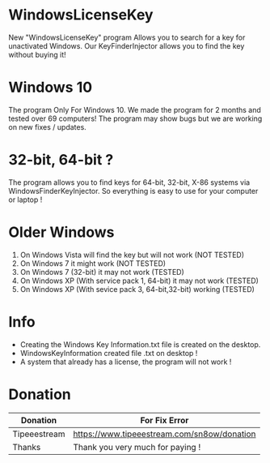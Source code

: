 # WindowsLicenseKey
New "WindowsLicenseKey" program Allows you to search for a key for unactivated Windows. 
Our KeyFinderInjector allows you to find the key without buying it!

# Windows 10
The program Only For Windows 10. We made the program for 2 months and tested over 69 computers! 
The program may show bugs but we are working on new fixes / updates.

# 32-bit, 64-bit ?
The program allows you to find keys for 64-bit, 32-bit, X-86 systems via WindowsFinderKeyInjector.
So everything is easy to use for your computer or laptop !

# Older Windows
1. On Windows Vista will find the key but will not work (NOT TESTED)
2. On Windows 7 it might work (NOT TESTED)
3. On Windows 7 (32-bit) it may not work (TESTED)
4. On Windows XP (With service pack 1, 64-bit) it may not work (TESTED)
5. On Windows XP (With sevice pack 3, 64-bit,32-bit) working (TESTED)

# Info
- Creating the Windows Key Information.txt file is created on the desktop.
- WindowsKeyInformation created file .txt on desktop !
- A system that already has a license, the program will not work !

# Donation
| Donation | For Fix Error |
| --- | --- |
| Tipeeestream | https://www.tipeeestream.com/sn8ow/donation |
| Thanks | Thank you very much for paying ! |

